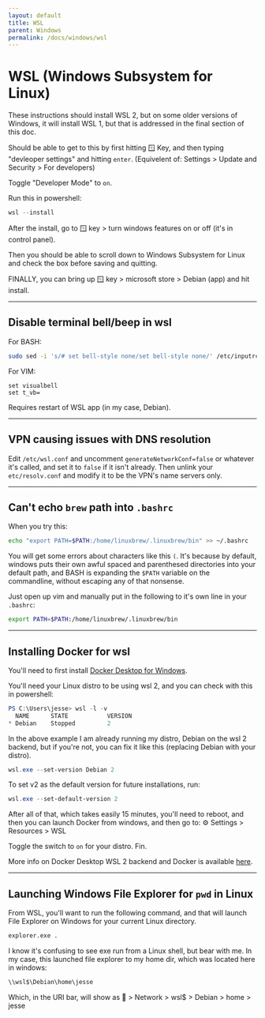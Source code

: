 ```yaml
---
layout: default
title: WSL
parent: Windows
permalink: /docs/windows/wsl
---
```


# WSL (Windows Subsystem for Linux)
These instructions should install WSL 2, but on some older versions of Windows, it will install WSL 1, but that is addressed in the final section of this doc.

Should be able to get to this by first hitting 🪟 Key, and then typing "devleoper settings" and hitting `enter`. 
(Equivelent of: Settings > Update and Security > For developers)

Toggle "Developer Mode" to `on`.

Run this in powershell:
```powershell
wsl --install
```

After the install, go to 🪟 key > turn windows features on or off (it's in control panel).

Then you should be able to scroll down to Windows Subsystem for Linux and check the box before saving and quitting.

FINALLY, you can bring up 🪟 key > microsoft store > Debian (app) and hit install.

---
## Disable terminal bell/beep in wsl

For BASH:
```bash
sudo sed -i 's/# set bell-style none/set bell-style none/' /etc/inputrc
```

For VIM:
```vim
set visualbell
set t_vb=
```
Requires restart of WSL app (in my case, Debian).

---
## VPN causing issues with DNS resolution
Edit `/etc/wsl.conf` and uncomment `generateNetworkConf=false` or whatever it's called, and set it to `false` if it isn't already. Then unlink your `etc/resolv.conf` and modify it to be the VPN's name servers only.

---
## Can't echo `brew` path into `.bashrc`

When you try this:

```bash
echo "export PATH=$PATH:/home/linuxbrew/.linuxbrew/bin" >> ~/.bashrc
```

You will get some errors about characters like this `(`. It's because by default, windows puts their own awful spaced and parenthesed directories into your default path, and BASH is expanding the `$PATH` variable on the commandline, without escaping any of that nonsense.

Just open up vim and manually put in the following to it's own line in your `.bashrc`:

```bash
export PATH=$PATH:/home/linuxbrew/.linuxbrew/bin
```

---
## Installing Docker for wsl
You'll need to first install [Docker Desktop for Windows](https://docs.docker.com/desktop/windows/install/).

You'll need your Linux distro to be using wsl 2, and you can check with this in powershell:
```powershell
PS C:\Users\jesse> wsl -l -v
  NAME      STATE           VERSION
* Debian    Stopped         2
```

In the above example I am already running my distro, Debian on the wsl 2 backend, but if you're not, you can fix it like this (replacing Debian with your distro).
```powershell
wsl.exe --set-version Debian 2
```

To set v2 as the default version for future installations, run:
```powershell
wsl.exe --set-default-version 2
```

After all of that, which takes easily 15 minutes, you'll need to reboot, and then you can launch Docker from windows, and then go to:
⚙️ Settings > Resources > WSL

Toggle the switch to `on` for your distro. Fin.

More info on Docker Desktop WSL 2 backend and Docker is available [here](https://docs.docker.com/desktop/windows/wsl/).

---
## Launching Windows File Explorer for `pwd` in Linux
From WSL, you'll want to run the following command, and that will launch File Explorer on Windows for your current Linux directory.

```bash
explorer.exe .
```

I know it's confusing to see exe run from a Linux shell, but bear with me. In my case, this launched file explorer to my home dir, which was located here in windows:
```powershell
\\wsl$\Debian\home\jesse
```
Which, in the URI bar, will show as 📂 > Network > wsl$ > Debian > home > jesse
